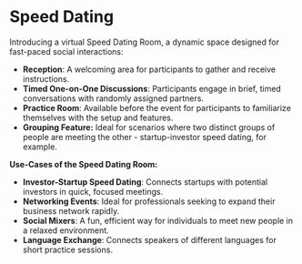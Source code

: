 # Speed Dating

Introducing a virtual Speed Dating Room, a dynamic space designed for fast-paced social interactions:

* **Reception**: A welcoming area for participants to gather and receive instructions.
* **Timed One-on-One Discussions**: Participants engage in brief, timed conversations with randomly assigned partners.
* **Practice Room**: Available before the event for participants to familiarize themselves with the setup and features.
* **Grouping Feature:** Ideal for scenarios where two distinct groups of people are meeting the other - startup-investor speed dating, for example.

**Use-Cases of the Speed Dating Room:**

* **Investor-Startup Speed Dating**: Connects startups with potential investors in quick, focused meetings.
* **Networking Events**: Ideal for professionals seeking to expand their business network rapidly.
* **Social Mixers**: A fun, efficient way for individuals to meet new people in a relaxed environment.
* **Language Exchange**: Connects speakers of different languages for short practice sessions.
